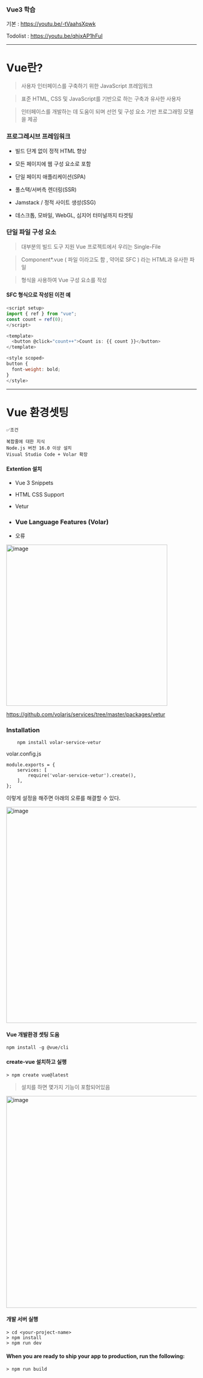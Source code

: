 ### Vue3 학습

기본 : https://youtu.be/-tVaahsXpwk

Todolist : https://youtu.be/qhjxAP1hFuI

<hr/>

# Vue란?

> 사용자 인터페이스를 구축하기 위한 JavaScript 프레임워크

> 표준 HTML, CSS 및 JavaScript를 기반으로 하는 구축과 유사한 사용자

> 인터페이스를 개발하는 데 도움이 되며 선언 및 구성 요소 기반 프로그래밍 모델을 제공

### 프로그레시브 프레임워크

- 빌드 단계 없이 정적 HTML 향상

- 모든 페이지에 웹 구성 요소로 포함

- 단일 페이지 애플리케이션(SPA)

- 풀스택/서버측 렌더링(SSR)

- Jamstack / 정적 사이트 생성(SSG)

- 데스크톱, 모바일, WebGL, 심지어 터미널까지 타겟팅

### 단일 파일 구성 요소

> 대부분의 빌드 도구 지원 Vue 프로젝트에서 우리는 Single-File

> Component\*.vue ( 파일 이라고도 함 , 약어로 SFC ) 라는 HTML과 유사한 파일

> 형식을 사용하여 Vue 구성 요소를 작성

#### SFC 형식으로 작성된 이전 예

```javascript
<script setup>
import { ref } from "vue";
const count = ref(0);
</script>

<template>
  <button @click="count++">Count is: {{ count }}</button>
</template>

<style scoped>
button {
  font-weight: bold;
}
</style>
```

<hr/>

# Vue 환경셋팅

    ✅조건

    복합줄에 대한 지식
    Node.js 버전 16.0 이상 설치
    Visual Studio Code + Volar 확장

#### Extention 설치

- Vue 3 Snippets

- HTML CSS Support

- Vetur

- ### Vue Language Features (Volar)

- 오류

<img width="426" alt="image" src="https://github.com/sin-hyunjin/Vue.js/assets/116487398/e85f440e-ecb8-4f58-b9af-114aa69679aa">

https://github.com/volarjs/services/tree/master/packages/vetur

### Installation

        npm install volar-service-vetur

volar.config.js

```
module.exports = {
	services: [
		require('volar-service-vetur').create(),
	],
};
```

이렇게 설정을 해주면 아래의 오류를 해결할 수 있다.

<img width="571" alt="image" src="https://github.com/volarjs/services/assets/116487398/8573bc40-b72e-47da-862d-0cada89a3609">

#### Vue 개발환경 셋팅 도움

    npm install -g @vue/cli

#### create-vue 설치하고 실행

    > npm create vue@latest

> 설치를 하면 몇가지 기능이 포함되어있음

 <img width="560" alt="image" src="https://github.com/sin-hyunjin/Vue.js/assets/116487398/64c99b4f-0772-4179-924a-3c3f967c479b">

#### 개발 서버 실행

    > cd <your-project-name>
    > npm install
    > npm run dev

#### When you are ready to ship your app to production, run the following:

    > npm run build
